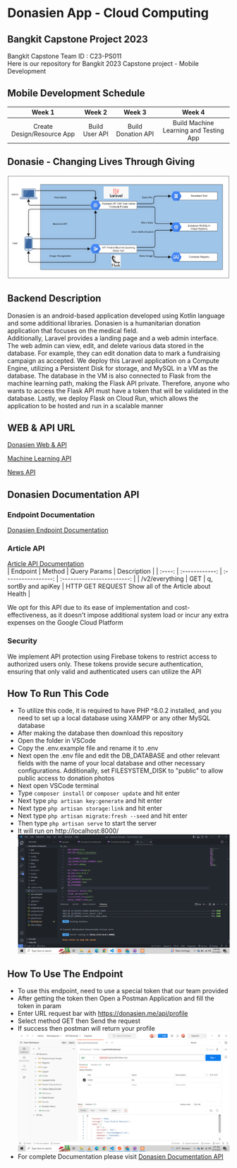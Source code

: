 # Donasien App - Cloud Computing

## Bangkit Capstone Project 2023
Bangkit Capstone Team ID : C23-PS011 <br>
Here is our repository for Bangkit 2023 Capstone project - Mobile Development

## Mobile Development Schedule
|     Week 1     |       Week 2        |            Week 3          |           Week 4          |
| :------------: | :-----------------: | :------------------------: |:------------------------: |
| Create Design/Resource App   |  Build User API     | Build Donation API  | Build Machine Learning and Testing App  |

## Donasie - Changing Lives Through Giving
![CloudArchitecture](https://github.com/Donasien/backend/blob/assets/img/Architecture_GCP.png)

## Backend Description
Donasien is an android-based application developed using Kotlin language and some additional libraries. Donasien is a humanitarian donation application that focuses on the medical field.
<br>
Additionally, Laravel provides a landing page and a web admin interface. The web admin can view, edit, and delete various data stored in the database. For example, they can edit donation data to mark a fundraising campaign as accepted. We deploy this Laravel application on a Compute Engine, utilizing a Persistent Disk for storage, and MySQL in a VM as the database. The database in the VM is also connected to Flask from the machine learning path, making the Flask API private. Therefore, anyone who wants to access the Flask API must have a token that will be validated in the database. Lastly, we deploy Flask on Cloud Run, which allows the application to be hosted and run in a scalable manner

## WEB & API URL
[Donasien Web & API](https://donasien.me/)

[Machine Learning API](https://ml-api-rt4pbfoggq-et.a.run.app/)

[News API](https://newsapi.org)

## <a name="api"></a>Donasien Documentation API
### Endpoint Documentation
[Donasien Endpoint Documentation](https://documenter.getpostman.com/view/27663700/2s93sf1VvX)

### Article API
[Article API Documentation](https://newsapi.org/docs/endpoints/everything)
<br>
|  Endpoint |  Method	     |      Query Params |           Description          |
| :----: | :------------: | :-----------------: | :------------------------: |
| /v2/everything | GET   | q, sortBy and apiKey      | HTTP GET REQUEST Show all of the Article about Health  |

We opt for this API due to its ease of implementation and cost-effectiveness, as it doesn't impose additional system load or incur any extra expenses on the Google Cloud Platform

### Security
We implement API protection using Firebase tokens to restrict access to authorized users only. These tokens provide secure authentication, ensuring that only valid and authenticated users can utilize the API

## How To Run This Code
* To utilize this code, it is required to have PHP ^8.0.2 installed, and you need to set up a local database using XAMPP or any other MySQL database
* After making the database then download this repository
* Open the folder in VSCode
* Copy the .env.example file and rename it to .env
* Next open the .env file and edit the DB_DATABASE and other relevant fields with the name of your local database and other necessary configurations. Additionally, set FILESYSTEM_DISK to "public" to allow public access to donation photos
* Next open VSCode terminal
* Type ```composer install``` or ```composer update``` and hit enter
* Next type ```php artisan key:generate``` and hit enter
* Next type ```php artisan storage:link``` and hit enter
* Next type ```php artisan migrate:fresh --seed``` and hit enter
* Then type ```php artisan serve``` to start the server
* It will run on http://localhost:8000/
![Run](https://github.com/Donasien/backend/blob/assets/img/Run.png)

## How To Use The Endpoint
* To use this endpoint, need to use a special token that our team provided
* After getting the token then Open a Postman Application and fill the token in param
* Enter URL request bar with https://donasien.me/api/profile
* Select method GET then Send the request
* If success then postman will return your profile
![Endpoint](https://github.com/Donasien/backend/blob/assets/img/Endpoint.png)
* For complete Documentation please visit [Donasien Documentation API](#api)
